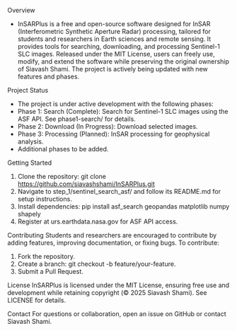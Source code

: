 Overview
- InSARPlus is a free and open-source software designed for InSAR (Interferometric Synthetic Aperture Radar) processing, tailored for students and researchers in Earth sciences and remote sensing. It provides tools for searching, downloading, and processing Sentinel-1 SLC images. Released under the MIT License, users can freely use, modify, and extend the software while preserving the original ownership of Siavash Shami. The project is actively being updated with new features and phases.

Project Status
- The project is under active development with the following phases:
- Phase 1: Search (Complete): Search for Sentinel-1 SLC images using the ASF API. See phase1-search/ for details.
- Phase 2: Download (In Progress): Download selected images.
- Phase 3: Processing (Planned): InSAR processing for geophysical analysis.
- Additional phases to be added.

Getting Started
1. Clone the repository: git clone https://github.com/siavashshami/InSARPlus.git
2. Navigate to step_1/sentinel_search_asf/ and follow its README.md for setup instructions.
3. Install dependencies: pip install asf_search geopandas matplotlib numpy shapely
4. Register at urs.earthdata.nasa.gov for ASF API access.

Contributing
Students and researchers are encouraged to contribute by adding features, improving documentation, or fixing bugs. To contribute:
1. Fork the repository.
2. Create a branch: git checkout -b feature/your-feature.
3. Submit a Pull Request.

License
InSARPlus is licensed under the MIT License, ensuring free use and development while retaining copyright (© 2025 Siavash Shami). See LICENSE for details.

Contact
For questions or collaboration, open an issue on GitHub or contact Siavash Shami.
